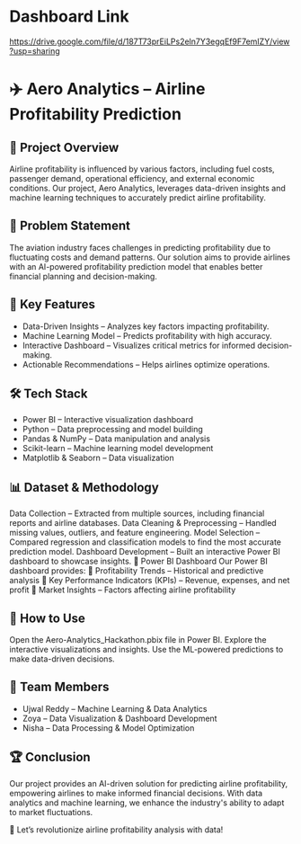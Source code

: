 # Dashboard Link
https://drive.google.com/file/d/187T73prEiLPs2eln7Y3egqEf9F7emIZY/view?usp=sharing 

# ✈️ Aero Analytics – Airline Profitability Prediction

## 🚀 Project Overview
Airline profitability is influenced by various factors, including fuel costs, passenger demand, operational efficiency, and external economic conditions. Our project, Aero Analytics, leverages data-driven insights and machine learning techniques to accurately predict airline profitability.

## 📌 Problem Statement
The aviation industry faces challenges in predicting profitability due to fluctuating costs and demand patterns. Our solution aims to provide airlines with an AI-powered profitability prediction model that enables better financial planning and decision-making.

## 🎯 Key Features
-  Data-Driven Insights – Analyzes key factors impacting profitability.
-  Machine Learning Model – Predicts profitability with high accuracy.
-  Interactive Dashboard – Visualizes critical metrics for informed decision-making.
-  Actionable Recommendations – Helps airlines optimize operations.

## 🛠️ Tech Stack
  - Power BI – Interactive visualization dashboard
  - Python – Data preprocessing and model building
  - Pandas & NumPy – Data manipulation and analysis
  - Scikit-learn – Machine learning model development
  - Matplotlib & Seaborn – Data visualization

## 📊 Dataset & Methodology
Data Collection – Extracted from multiple sources, including financial reports and airline databases.
Data Cleaning & Preprocessing – Handled missing values, outliers, and feature engineering.
Model Selection – Compared regression and classification models to find the most accurate prediction model.
Dashboard Development – Built an interactive Power BI dashboard to showcase insights.
🎨 Power BI Dashboard
Our Power BI dashboard provides:
📌 Profitability Trends – Historical and predictive analysis
📌 Key Performance Indicators (KPIs) – Revenue, expenses, and net profit
📌 Market Insights – Factors affecting airline profitability

## 📢 How to Use
Open the Aero-Analytics_Hackathon.pbix file in Power BI.
Explore the interactive visualizations and insights.
Use the ML-powered predictions to make data-driven decisions.

## 👥 Team Members
- Ujwal Reddy – Machine Learning & Data Analytics
- Zoya – Data Visualization & Dashboard Development
- Nisha – Data Processing & Model Optimization

## 🏆 Conclusion
Our project provides an AI-driven solution for predicting airline profitability, empowering airlines to make informed financial decisions. With data analytics and machine learning, we enhance the industry's ability to adapt to market fluctuations.

🚀 Let’s revolutionize airline profitability analysis with data!

